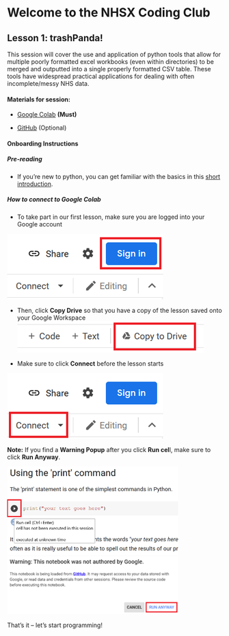 # Welcome to the NHSX Coding Club

## Lesson 1: trashPanda!

This session will cover the use and application of python tools that allow for multiple poorly formatted excel workbooks (even within directories) to be merged and outputted into a single properly formatted CSV table. These tools have widespread practical applications for dealing with often incomplete/messy NHS data.

#### Materials for session:

- [Google Colab](https://colab.research.google.com/github/nhs-pycom/coding-club-trashPanda/blob/main/coding-club_complete.ipynb "Google Colab") **(Must)**

- [GitHub](https://github.com/nhs-pycom/coding-club-trashPanda "GitHub") (Optional)

#### Onboarding Instructions

##### Pre-reading


- If you’re new to python, you can get familiar with the basics in this [short introduction](https://www.w3schools.com/python/python_intro.asp).

##### How to connect to Google Colab

- To take part in our first lesson, make sure you are logged into your Google account 

![sign-in](/assets/img/sign-in.png)

- Then, click **Copy Drive** so that you have a copy of the lesson saved onto your Google Workspace ![save-to-gdrive](/assets/img/save-to-gdrive.png)

- Make sure to click **Connect** before the lesson starts  

![connect](/assets/img/connect.png)

**Note:** If you find a **Warning Popup** after you click **Run cel**l, make sure to click **Run Anyway**.


<img src="/assets/img/run-cell.png" alt="run-cell" width="400"/>

<img src="/assets/img/pop-up.png" alt="pop-up" width="400"/>

That’s it – let’s start programming!
